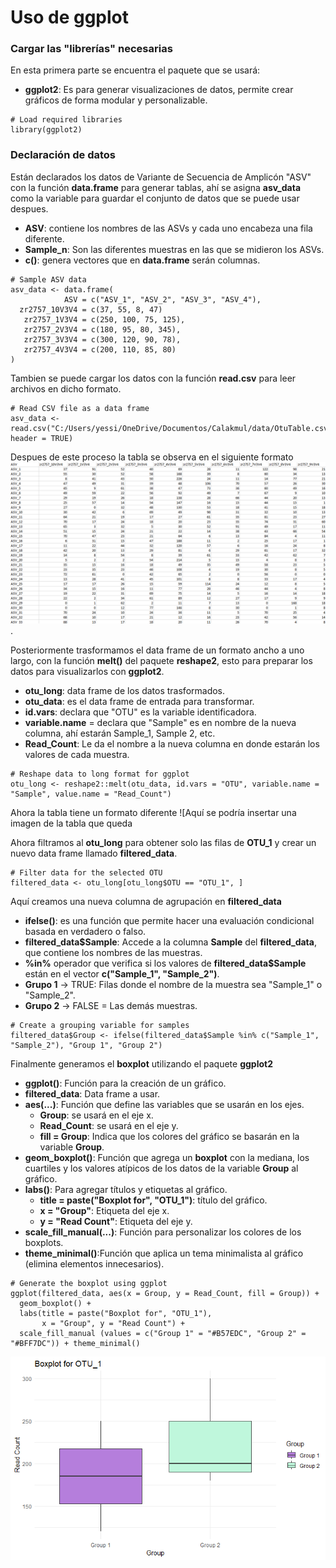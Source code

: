# __Uso de ggplot__  
### Cargar las "librerías" necesarias  
En esta primera parte se encuentra el paquete que se usará:  
- **ggplot2**: Es para generar visualizaciones de datos, permite crear gráficos de forma modular y personalizable.
```
# Load required libraries
library(ggplot2)
```
### Declaración de datos  
Están declarados los datos de Variante de Secuencia de Amplicón "ASV" con la función **data.frame** para generar tablas, ahí se asigna **asv_data** como la variable para guardar el conjunto de datos que se puede usar despues.  
- **ASV**: contiene los nombres de las ASVs y cada uno encabeza una fila diferente.  
- **Sample_n**: Son las diferentes muestras en las que se midieron los ASVs.  
- **c()**: genera vectores que en **data.frame** serán columnas.
```
# Sample ASV data 
asv_data <- data.frame(
            ASV = c("ASV_1", "ASV_2", "ASV_3", "ASV_4"),
  zr2757_10V3V4 = c(37, 55, 8, 47) 
   zr2757_1V3V4 = c(250, 100, 75, 125),
   zr2757_2V3V4 = c(180, 95, 80, 345),
   zr2757_3V3V4 = c(300, 120, 90, 78),
   zr2757_4V3V4 = c(200, 110, 85, 80)
)
```
Tambien se puede cargar los datos con la función **read.csv** para leer archivos en dicho formato.  
```
# Read CSV file as a data frame
asv_data <- read.csv("C:/Users/yessi/OneDrive/Documentos/Calakmul/data/OtuTable.csv", header = TRUE)
```
Despues de este proceso la tabla se observa en el siguiente formato  
![image1](https://github.com/Yessica1535/Phylo_shinny/blob/main/images/Captura%20de%20pantalla%202024-10-30%20014132.png).  

Posteriormente trasformamos el data frame de un formato ancho a uno largo, con la función **melt()** del paquete **reshape2**, esto para preparar los datos para visualizarlos con **ggplot2**.  
- **otu_long**: data frame de los datos trasformados.
- **otu_data**: es el data frame de entrada para transformar.
- **id.vars**: declara que "OTU" es la variable identificadora.  
- **variable.name** = declara que "Sample" es en nombre de la nueva columna, ahí estarán Sample_1, Sample 2, etc.  
- **Read_Count**: Le da el nombre a la nueva columna en donde estarán los valores de cada muestra.
```
# Reshape data to long format for ggplot
otu_long <- reshape2::melt(otu_data, id.vars = "OTU", variable.name = "Sample", value.name = "Read_Count")
```
Ahora la tabla tiene un formato diferente
![Aquí se podría insertar una imagen de la tabla que queda

Ahora filtramos al **otu_long** para obtener solo las filas de **OTU_1** y crear un nuevo data frame llamado **filtered_data**.  
```
# Filter data for the selected OTU
filtered_data <- otu_long[otu_long$OTU == "OTU_1", ]
```
Aquí  creamos una nueva columna de agrupación en **filtered_data**  
- **ifelse()**: es una función que permite hacer una evaluación condicional basada en verdadero o falso.
- **filtered_data$Sample**: Accede a la columna **Sample** del **filtered_data**, que contiene los nombres de las muestras.
- **%in%** operador que verifica si los valores de **filtered_data$Sample** están en el vector **c("Sample_1", "Sample_2")**.
- **Grupo 1** -> TRUE: Filas donde el nombre de la muestra sea "Sample_1" o "Sample_2".
- **Grupo 2** -> FALSE = Las demás muestras.
```
# Create a grouping variable for samples
filtered_data$Group <- ifelse(filtered_data$Sample %in% c("Sample_1", "Sample_2"), "Group 1", "Group 2")
```
Finalmente generamos el **boxplot** utilizando el paquete **ggplot2**  
- **ggplot()**: Función para la creación de un gráfico.
- **filtered_data**: Data frame a usar.
- **aes(...)**: Función que define las variables que se usarán en los ejes.
  - **Group**: se usará en el eje x.
  - **Read_Count**: se usará en el eje y.
  - **fill = Group**: Indica que los colores del gráfico se basarán en la variable **Group**.
- **geom_boxplot()**: Función que agrega un **boxplot** con la mediana, los cuartiles y los valores atípicos de los datos de la variable **Group** al gráfico.
- **labs()**: Para agregar títulos y etiquetas al gráfico.
  - **title = paste("Boxplot for", "OTU_1")**: título del gráfico.
  - **x = "Group"**: Etiqueta del eje x.
  - **y = "Read Count"**: Etiqueta del eje y.
- **scale_fill_manual(...)**: Función para personalizar los colores de los boxplots.
- **theme_minimal()**:Función que aplica un tema minimalista al gráfico (elimina elementos innecesarios).
```
# Generate the boxplot using ggplot
ggplot(filtered_data, aes(x = Group, y = Read_Count, fill = Group)) +
  geom_boxplot() +
  labs(title = paste("Boxplot for", "OTU_1"),
       x = "Group", y = "Read Count") +
  scale_fill_manual (values = c("Group 1" = "#B57EDC", "Group 2" = "#BFF7DC")) + theme_minimal()
```
![image1](https://github.com/Yessica1535/Phylo_shinny/blob/main/images/Rplot01.png)
